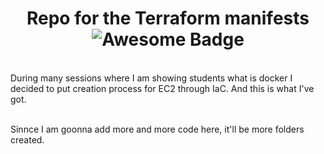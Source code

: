 <h1 align="center">Repo for the Terraform manifests
<img src="https://cdn.rawgit.com/sindresorhus/awesome/d7305f38d29fed78fa85652e3a63e154dd8e8829/media/badge.svg" alt="Awesome Badge"/></h1>

<br>During many sessions where I am showing students what is docker I decided to put creation process for EC2 through IaC. And this is what I've got.

<br>Sinnce I am goonna add more and more code here, it'll be more folders created.
